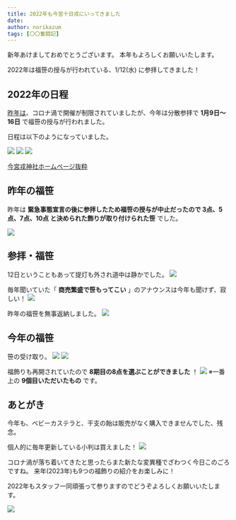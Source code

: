 ```yaml
---
title: 2022年も今宮十日戎にいってきました
date: 
author: norikazum
tags: [〇〇奮闘記]
---
```


新年あけましておめでとうございます。
本年もよろしくお願いいたします。

2022年は福笹の授与が行われている、1/12(水) に参拝してきました！

## 2022年の日程

[昨年は](https://mseeeen.msen.jp/2021-toka-ebisu/)、コロナ渦で開催が制限されていましたが、今年は分散参拝で **1月9日～16日** で福笹の授与が行われました。

日程は以下のようになっていました。

![](images/2022-toka-ebisu-1.jpg)
![](images/2022-toka-ebisu-2.jpg)
![](images/2022-toka-ebisu-3.jpg)

[今宮戎神社ホームページ抜粋](http://www.imamiya-ebisu.jp/covid-19)

## 昨年の福笹

昨年は **緊急事態宣言の後に参拝したため福笹の授与が中止だったので 3点、5点、7点、10点 と決められた飾りが取り付けられた笹** でした。

![](images/2022-toka-ebisu-4.jpg)

## 参拝・福笹

12日ということもあって提灯も外され道中は静かでした。
![](images/PXL_20220111_234928890.MP_R.jpg)

毎年聞いていた「 **商売繁盛で笹もってこい** 」のアナウンスは今年も聞けず、寂しい！
![](images/PXL_20220111_235918233.MP_R.jpg)

昨年の福笹を無事返納しました。
![](images/PXL_20220112_000454457.MP_R.jpg)

## 今年の福笹

笹の受け取り。
![](images/PXL_20220112_000553596_R.jpg)
![](images/PXL_20220112_000850287_R.jpg)

福飾りも再開されていたので **8期目の8点を選ぶことができました** ！
![](images/PXL_20220112_042552703_R.jpg)
※一番上の **9個目いただいたもの** です。

## あとがき

今年も、ベビーカステラと、干支の飴は販売がなく購入できませんでした、残念。

個人的に毎年更新している小判は買えました！
![](images/PXL_20220112_013119898.MP_R.jpg)

コロナ渦が落ち着いてきたと思ったらまた新たな変異種でざわつく今日このごろですね。
来年(2023年)も9つの福飾りの紹介をお楽しみに！

2022年もスタッフ一同頑張って参りますのでどうぞよろしくお願いいたします。

![](images/PXL_20220112_002649205.MP_R.jpg)
